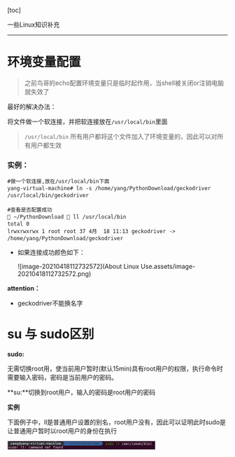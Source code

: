 [toc]



一些Linux知识补充

---









# 环境变量配置

> 之前鸟哥的echo配置环境变量只是临时起作用，当shell被关闭or注销电脑就失效了

最好的解决办法：

将文件做一个软连接，并把软连接放在`/usr/local/bin`里面

> `/usr/local/bin` 所有用户都将这个文件加入了环境变量的，因此可以对所有用户都生效

### 实例：

```shell
#做一个软连接,放在/usr/local/bin下面
yang-virtual-machine# ln -s /home/yang/PythonDownload/geckodriver /usr/local/bin/geckodriver

#查看是否配置成功
 ~/PythonDownload  ll /usr/local/bin
total 0
lrwxrwxrwx 1 root root 37 4月  18 11:13 geckodriver -> /home/yang/PythonDownload/geckodriver
```

- 如果连接成功颜色如下：

   ![image-20210418112732572](About Linux Use.assets/image-20210418112732572.png)

**attention：**

- geckodriver不能换名字

# su 与 sudo区别

**sudo:**

无需切换root用，使当前用户暂时(默认15min)具有root用户的权限，执行命令时需要输入密码，密码是当前用户的密码。

**su:**切换到root用户，输入的密码是root用户的密码



**实例**

下面例子中，ll是普通用户设置的别名，root用户没有，因此可以证明此时sudo是让普通用户暂时以root用户的身份在执行

<img src="image/image-20210511151912501.png" alt="image-20210511151912501" style="zoom: 33%;" />

```shell

```

